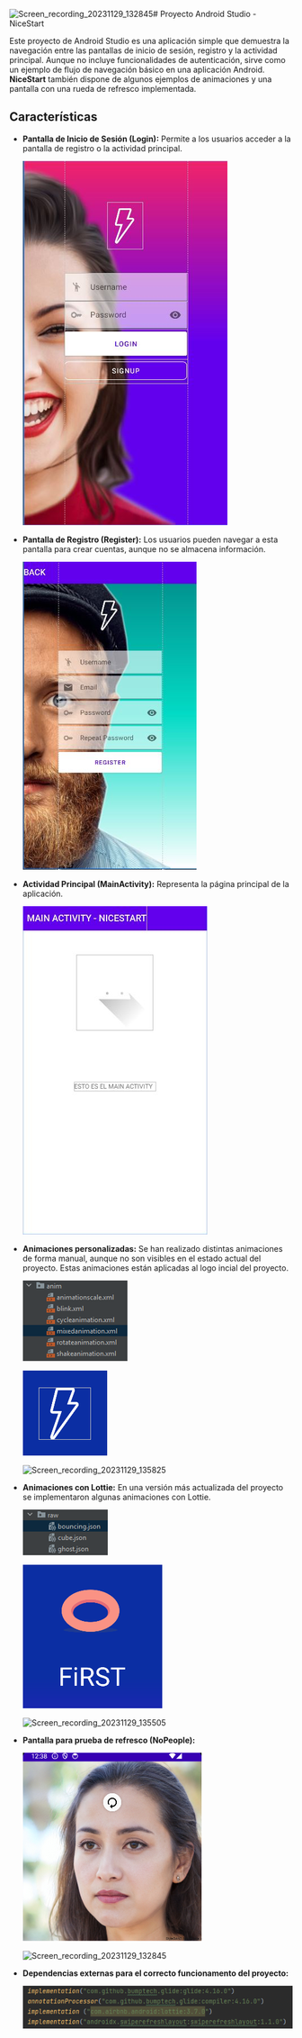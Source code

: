 ![Screen_recording_20231129_132845](https://github.com/arturofgg/NiceStart/assets/113636946/bceea1ad-37ee-42ca-9c22-3ea5771cc1d5)# Proyecto Android Studio - NiceStart 

Este proyecto de Android Studio es una aplicación simple que demuestra la navegación entre las pantallas de inicio de sesión, registro y la actividad principal. Aunque no incluye funcionalidades de autenticación, sirve como un ejemplo de flujo de navegación básico en una aplicación Android. **NiceStart** también dispone de algunos ejemplos de animaciones y una pantalla con una rueda de refresco implementada.

## Características

- **Pantalla de Inicio de Sesión (Login):** Permite a los usuarios acceder a la pantalla de registro o la actividad principal.


  ![login activity](img/login.JPG)
  

- **Pantalla de Registro (Register):** Los usuarios pueden navegar a esta pantalla para crear cuentas, aunque no se almacena información.

  
  ![login activity](img/register.JPG)
  

- **Actividad Principal (MainActivity):** Representa la página principal de la aplicación.

  
  ![main activity](img/main.JPG)
  

- **Animaciones personalizadas:** Se han realizado distintas animaciones de forma manual, aunque no son visibles en el estado actual del proyecto. Estas animaciones están aplicadas al logo incial del proyecto.

  
  ![anim](img/anim.PNG)
  
  ![anim1](img/anim1.PNG)
  
  ![Screen_recording_20231129_135825](https://github.com/arturofgg/NiceStart/assets/113636946/7150c408-fee5-4043-a3a3-0f7927979535)

  
- **Animaciones con Lottie:** En una versión más actualizada del proyecto se implementaron algunas animaciones con Lottie.

  
  ![anim2](img/anim2.PNG)
  
  ![anim3](img/anim3.PNG)

  ![Screen_recording_20231129_135505](https://github.com/arturofgg/NiceStart/assets/113636946/ed523dc4-c228-46b4-b838-d4d0889f6820)

  

- **Pantalla para prueba de refresco (NoPeople):**

  
  ![nopeople](img/refreshnopeople.png)
  
  ![Screen_recording_20231129_132845](https://github.com/arturofgg/NiceStart/assets/113636946/a644bb96-3723-4985-be42-c5ec43691663)

  

- **Dependencias externas para el correcto funcionamento del proyecto:**

  
  ![dependencies](img/dependencies.PNG)
